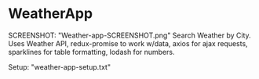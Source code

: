 # WeatherApp
SCREENSHOT: "Weather-app-SCREENSHOT.png"
Search Weather by City. Uses Weather API, redux-promise to work w/data, axios for ajax requests, sparklines for table formatting, lodash for numbers.

Setup: "weather-app-setup.txt"
